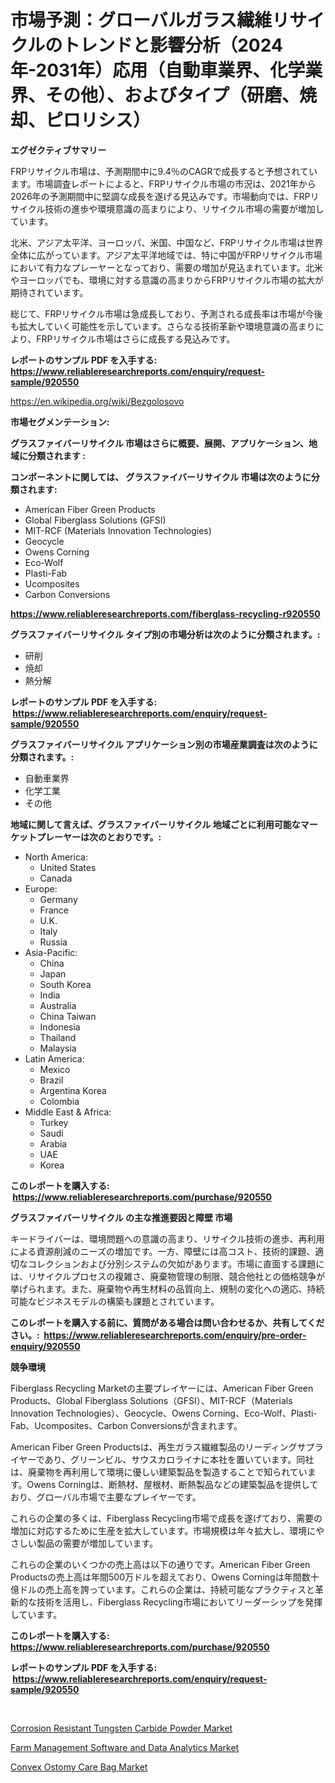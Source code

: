 <p><h1>市場予測：グローバルガラス繊維リサイクルのトレンドと影響分析（2024年-2031年）応用（自動車業界、化学業界、その他）、およびタイプ（研磨、焼却、ピロリシス）</h1></p><p><strong>エグゼクティブサマリー</strong></p>
<p><p>FRPリサイクル市場は、予測期間中に9.4％のCAGRで成長すると予想されています。市場調査レポートによると、FRPリサイクル市場の市況は、2021年から2026年の予測期間中に堅調な成長を遂げる見込みです。市場動向では、FRPリサイクル技術の進歩や環境意識の高まりにより、リサイクル市場の需要が増加しています。  </p><p>北米、アジア太平洋、ヨーロッパ、米国、中国など、FRPリサイクル市場は世界全体に広がっています。アジア太平洋地域では、特に中国がFRPリサイクル市場において有力なプレーヤーとなっており、需要の増加が見込まれています。北米やヨーロッパでも、環境に対する意識の高まりからFRPリサイクル市場の拡大が期待されています。  </p><p>総じて、FRPリサイクル市場は急成長しており、予測される成長率は市場が今後も拡大していく可能性を示しています。さらなる技術革新や環境意識の高まりにより、FRPリサイクル市場はさらに成長する見込みです。</p></p>
<p><strong>レポートのサンプル PDF を入手する: <a href="https://www.reliableresearchreports.com/enquiry/request-sample/920550">https://www.reliableresearchreports.com/enquiry/request-sample/920550</a></strong></p>
<p><a href="https://en.wikipedia.org/wiki/Bezgolosovo">https://en.wikipedia.org/wiki/Bezgolosovo</a></p>
<p><strong>市場セグメンテーション:</strong></p>
<p><strong> グラスファイバーリサイクル 市場はさらに概要、展開、アプリケーション、地域に分類されます :</strong></p>
<p><strong>コンポーネントに関しては、 グラスファイバーリサイクル 市場は次のように分類されます: &nbsp;</strong></p>
<p><ul><li>American Fiber Green Products</li><li>Global Fiberglass Solutions (GFSI)</li><li>MIT-RCF (Materials Innovation Technologies)</li><li>Geocycle</li><li>Owens Corning</li><li>Eco-Wolf</li><li>Plasti-Fab</li><li>Ucomposites</li><li>Carbon Conversions</li></ul></p>
<p><strong><a href="https://www.reliableresearchreports.com/fiberglass-recycling-r920550">https://www.reliableresearchreports.com/fiberglass-recycling-r920550</a></strong></p>
<p><strong> グラスファイバーリサイクル タイプ別の市場分析は次のように分類されます。:</strong></p>
<p><ul><li>研削</li><li>焼却</li><li>熱分解</li></ul></p>
<p><strong>レポートのサンプル PDF を入手する: &nbsp;<a href="https://www.reliableresearchreports.com/enquiry/request-sample/920550">https://www.reliableresearchreports.com/enquiry/request-sample/920550</a></strong></p>
<p><strong> グラスファイバーリサイクル アプリケーション別の市場産業調査は次のように分類されます。:</strong></p>
<p><ul><li>自動車業界</li><li>化学工業</li><li>その他</li></ul></p>
<p><strong>地域に関して言えば、グラスファイバーリサイクル 地域ごとに利用可能なマーケットプレーヤーは次のとおりです。:</strong></p>
<p><ul>
    <li>
        North America:
        <ul>
            <li>United States</li>
            <li>Canada</li>
        </ul>
    </li>
    <li>
        Europe:
        <ul>
            <li>Germany</li>
            <li>France</li>
            <li>U.K.</li>
            <li>Italy</li>
            <li>Russia</li>
        </ul>
    </li>
    <li>
        Asia-Pacific:
        <ul>
            <li>China</li>
            <li>Japan</li>
            <li>South Korea</li>
            <li>India</li>
            <li>Australia</li>
            <li>China Taiwan</li>
            <li>Indonesia</li>
            <li>Thailand</li>
            <li>Malaysia</li>
        </ul>
    </li>
    <li>
        Latin America:
        <ul>
            <li>Mexico</li>
            <li>Brazil</li>
            <li>Argentina Korea</li>
            <li>Colombia</li>
        </ul>
    </li>
    <li>
        Middle East & Africa:
        <ul>
            <li>Turkey</li>
            <li>Saudi</li>
            <li>Arabia</li>
            <li>UAE</li>
            <li>Korea</li>
        </ul>
    </li>
    </ul></p>
<p><strong>このレポートを購入する: &nbsp;<a href="https://www.reliableresearchreports.com/purchase/920550">https://www.reliableresearchreports.com/purchase/920550</a></strong></p>
<p><strong>グラスファイバーリサイクル の主な推進要因と障壁 市場</strong></p>
<p><p>キードライバーは、環境問題への意識の高まり、リサイクル技術の進歩、再利用による資源削減のニーズの増加です。一方、障壁には高コスト、技術的課題、適切なコレクションおよび分別システムの欠如があります。市場に直面する課題には、リサイクルプロセスの複雑さ、廃棄物管理の制限、競合他社との価格競争が挙げられます。また、廃棄物や再生材料の品質向上、規制の変化への適応、持続可能なビジネスモデルの構築も課題とされています。</p></p>
<p><strong>このレポートを購入する前に、質問がある場合は問い合わせるか、共有してください。:&nbsp; <a href="https://www.reliableresearchreports.com/enquiry/pre-order-enquiry/920550">https://www.reliableresearchreports.com/enquiry/pre-order-enquiry/920550</a></strong></p>
<p><strong>競争環境</strong></p>
<p><p>Fiberglass Recycling Marketの主要プレイヤーには、American Fiber Green Products、Global Fiberglass Solutions（GFSI）、MIT-RCF（Materials Innovation Technologies）、Geocycle、Owens Corning、Eco-Wolf、Plasti-Fab、Ucomposites、Carbon Conversionsが含まれます。</p><p>American Fiber Green Productsは、再生ガラス繊維製品のリーディングサプライヤーであり、グリーンビル、サウスカロライナに本社を置いています。同社は、廃棄物を再利用して環境に優しい建築製品を製造することで知られています。Owens Corningは、断熱材、屋根材、断熱製品などの建築製品を提供しており、グローバル市場で主要なプレイヤーです。</p><p>これらの企業の多くは、Fiberglass Recycling市場で成長を遂げており、需要の増加に対応するために生産を拡大しています。市場規模は年々拡大し、環境にやさしい製品の需要が増加しています。</p><p>これらの企業のいくつかの売上高は以下の通りです。American Fiber Green Productsの売上高は年間500万ドルを超えており、Owens Corningは年間数十億ドルの売上高を誇っています。これらの企業は、持続可能なプラクティスと革新的な技術を活用し、Fiberglass Recycling市場においてリーダーシップを発揮しています。</p></p>
<p><strong>このレポートを購入する: &nbsp; <a href="https://www.reliableresearchreports.com/purchase/920550">https://www.reliableresearchreports.com/purchase/920550</a></strong></p>
<p><strong>レポートのサンプル PDF を入手する: &nbsp;<a href="https://www.reliableresearchreports.com/enquiry/request-sample/920550">https://www.reliableresearchreports.com/enquiry/request-sample/920550</a></strong><strong></strong></p>
<p>&nbsp;</p>
<p><p><a href="https://github.com/JameTravis/Market-Research-Report-List-6/blob/main/corrosion-resistant-tungsten-carbide-powder-market.md">Corrosion Resistant Tungsten Carbide Powder Market</a></p><p><a href="https://issuu.com/reportprime-2/docs/farm-management-software-and-data-analytics-market">Farm Management Software and Data Analytics Market</a></p><p><a href="https://github.com/vimar16th/Market-Research-Report-List-5/blob/main/convex-ostomy-care-bag-market.md">Convex Ostomy Care Bag Market</a></p></p>